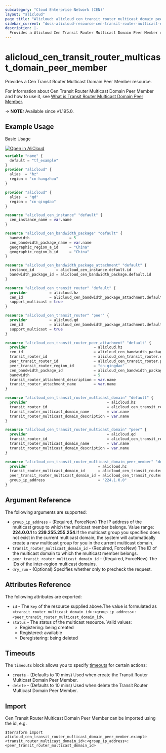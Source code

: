 ```yaml
---
subcategory: "Cloud Enterprise Network (CEN)"
layout: "alicloud"
page_title: "Alicloud: alicloud_cen_transit_router_multicast_domain_peer_member"
sidebar_current: "docs-alicloud-resource-cen-transit-router-multicast-domain-peer-member"
description: |-
  Provides a Alicloud Cen Transit Router Multicast Domain Peer Member resource.
---
```


# alicloud_cen_transit_router_multicast_domain_peer_member

Provides a Cen Transit Router Multicast Domain Peer Member resource.

For information about Cen Transit Router Multicast Domain Peer Member and how to use it, see [What is Transit Router Multicast Domain Peer Member](https://www.alibabacloud.com/help/en/cloud-enterprise-network/latest/api-cbn-2017-09-12-deregistertransitroutermulticastgroupmembers).

-> **NOTE:** Available since v1.195.0.

## Example Usage

Basic Usage

<div style="display: block;margin-bottom: 40px;"><div class="oics-button" style="float: right;position: absolute;margin-bottom: 10px;">
  <a href="https://api.aliyun.com/terraform?resource=alicloud_cen_transit_router_multicast_domain_peer_member&exampleId=1b46812f-14ac-adb4-aa3f-4d6bcab51713fe9da6d7&activeTab=example&spm=docs.r.cen_transit_router_multicast_domain_peer_member.0.1b46812f14&intl_lang=EN_US" target="_blank">
    <img alt="Open in AliCloud" src="https://img.alicdn.com/imgextra/i1/O1CN01hjjqXv1uYUlY56FyX_!!6000000006049-55-tps-254-36.svg" style="max-height: 44px; max-width: 100%;">
  </a>
</div></div>

```terraform
variable "name" {
  default = "tf_example"
}
provider "alicloud" {
  alias  = "hz"
  region = "cn-hangzhou"
}

provider "alicloud" {
  alias  = "qd"
  region = "cn-qingdao"
}

resource "alicloud_cen_instance" "default" {
  cen_instance_name = var.name
}

resource "alicloud_cen_bandwidth_package" "default" {
  bandwidth                  = 5
  cen_bandwidth_package_name = var.name
  geographic_region_a_id     = "China"
  geographic_region_b_id     = "China"
}

resource "alicloud_cen_bandwidth_package_attachment" "default" {
  instance_id          = alicloud_cen_instance.default.id
  bandwidth_package_id = alicloud_cen_bandwidth_package.default.id
}

resource "alicloud_cen_transit_router" "default" {
  provider          = alicloud.hz
  cen_id            = alicloud_cen_bandwidth_package_attachment.default.instance_id
  support_multicast = true
}

resource "alicloud_cen_transit_router" "peer" {
  provider          = alicloud.qd
  cen_id            = alicloud_cen_bandwidth_package_attachment.default.instance_id
  support_multicast = true
}

resource "alicloud_cen_transit_router_peer_attachment" "default" {
  provider                              = alicloud.hz
  cen_id                                = alicloud_cen_bandwidth_package_attachment.default.instance_id
  transit_router_id                     = alicloud_cen_transit_router.default.transit_router_id
  peer_transit_router_id                = alicloud_cen_transit_router.peer.transit_router_id
  peer_transit_router_region_id         = "cn-qingdao"
  cen_bandwidth_package_id              = alicloud_cen_bandwidth_package_attachment.default.bandwidth_package_id
  bandwidth                             = 5
  transit_router_attachment_description = var.name
  transit_router_attachment_name        = var.name
}

resource "alicloud_cen_transit_router_multicast_domain" "default" {
  provider                                    = alicloud.hz
  transit_router_id                           = alicloud_cen_transit_router_peer_attachment.default.transit_router_id
  transit_router_multicast_domain_name        = var.name
  transit_router_multicast_domain_description = var.name
}

resource "alicloud_cen_transit_router_multicast_domain" "peer" {
  provider                                    = alicloud.qd
  transit_router_id                           = alicloud_cen_transit_router_peer_attachment.default.peer_transit_router_id
  transit_router_multicast_domain_name        = var.name
  transit_router_multicast_domain_description = var.name
}

resource "alicloud_cen_transit_router_multicast_domain_peer_member" "default" {
  provider                                = alicloud.hz
  transit_router_multicast_domain_id      = alicloud_cen_transit_router_multicast_domain.default.id
  peer_transit_router_multicast_domain_id = alicloud_cen_transit_router_multicast_domain.peer.id
  group_ip_address                        = "224.1.0.0"
}
```

## Argument Reference

The following arguments are supported:
* `group_ip_address` - (Required, ForceNew) The IP address of the multicast group to which the multicast member belongs. Value range: **224.0.0.1** to **239.255.255.254**.If the multicast group you specified does not exist in the current multicast domain, the system will automatically create a new multicast group for you in the current multicast domain.
* `transit_router_multicast_domain_id` - (Required, ForceNew) The ID of the multicast domain to which the multicast member belongs.
* `peer_transit_router_multicast_domain_id` - (Required, ForceNew) The IDs of the inter-region multicast domains.
* `dry_run` - (Optional) Specifies whether only to precheck the request.

## Attributes Reference

The following attributes are exported:
* `id` - The `key` of the resource supplied above.The value is formulated as `<transit_router_multicast_domain_id>:<group_ip_address>:<peer_transit_router_multicast_domain_id>`.
* `status` - The status of the multicast resource. Valid values:
  - Registering: being created
  - Registered: available
  - Deregistering: being deleted

## Timeouts

The `timeouts` block allows you to specify [timeouts](https://developer.hashicorp.com/terraform/language/resources/syntax#operation-timeouts) for certain actions:
* `create` - (Defaults to 10 mins) Used when create the Transit Router Multicast Domain Peer Member.
* `delete` - (Defaults to 10 mins) Used when delete the Transit Router Multicast Domain Peer Member.

## Import

Cen Transit Router Multicast Domain Peer Member can be imported using the id, e.g.

```shell
$terraform import alicloud_cen_transit_router_multicast_domain_peer_member.example <transit_router_multicast_domain_id>:<group_ip_address>:<peer_transit_router_multicast_domain_id>
```